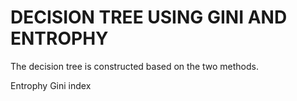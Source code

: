 # DECISION TREE USING GINI AND ENTROPHY

The decision tree is constructed based on the two methods.

Entrophy
Gini index
